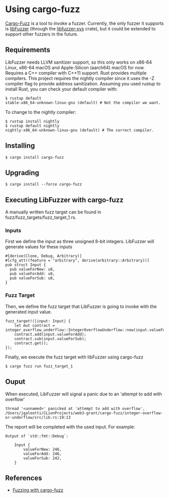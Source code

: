# Using cargo-fuzz

[Cargo-Fuzz](https://github.com/rust-fuzz/cargo-fuzz) is a tool to invoke a fuzzer. 
Currently, the only fuzzer it supports 
is [libFuzzer](https://llvm.org/docs/LibFuzzer.html) 
(through the [libfuzzer-sys](https://github.com/rust-fuzz/libfuzzer-sys) crate), but it could be extended to support other fuzzers in the future.

## Requirements

LibFuzzer needs LLVM sanitizer support, so this only works on x86-64 Linux, x86-64 macOS and Apple-Silicon (aarch64) macOS for now. Requires a C++ compiler with C++11 support. Rust provides multiple compilers. This project requires the nightly compiler since it uses the -Z compiler flag to provide address sanitization. Assuming you used rustup to install Rust, you can check your default compiler with:


```
$ rustup default
stable-x86_64-unknown-linux-gnu (default) # Not the compiler we want.
```

To change to the nightly compiler:


```
$ rustup install nightly
$ rustup default nightly
nightly-x86_64-unknown-linux-gnu (default) # The correct compiler.
```

## Installing

`$ cargo install cargo-fuzz`

## Upgrading

`$ cargo install --force cargo-fuzz`

## Executing LibFuzzer with cargo-fuzz

A manually written fuzz target can be found in fuzz/fuzz_targets/fuzz_target_1.rs.

### Inputs
First we define the input as three unsigned 8-bit integers.
LibFuzzer will generate values for these inputs
```
#[derive(Clone, Debug, Arbitrary)]
#[cfg_attr(feature = "arbitrary", derive(arbitrary::Arbitrary))]
pub struct Input {
  pub valueForNew: u8,
  pub valueForAdd: u8,
  pub valueForSub: u8,
}
```

### Fuzz Target

Then, we define the fuzz target that LibFuzzer is going to invoke with the generated input value.
```
fuzz_target!(|input: Input| {
    let mut contract = integer_overflow_underflow::IntegerOverflowUnderflow::new(input.valueForNew);
    contract.add(input.valueForAdd);
    contract.sub(input.valueForSub);
    contract.get();
});
```

Finally, we execute the fuzz target with libFuzzer using cargo-fuzz

`
$ cargo fuzz run fuzz_target_1
`

## Ouput

When executed, LibFuzzer will signal a panic due to an
'attempt to add with overflow' 

```
thread '<unnamed>' panicked at 'attempt to add with overflow', /Users/jgaleotti/CLionProjects/web3-grant/cargo-fuzz/integer-overflow-or-underflow/src/lib.rs:19:13
```

The report will be completed with the used input. For example:
```
Output of `std::fmt::Debug`:

	Input {
	    valueForNew: 246,
	    valueForAdd: 246,
	    valueForSub: 242,
	}
```

## References

* [Fuzzing with cargo-fuzz](https://rust-fuzz.github.io/book/cargo-fuzz.html)